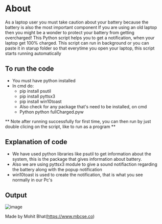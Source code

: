 # About
As a laptop user you must take caution about your battery because the battery is also the most important component
If you are using an old laptop then you might be a wonder to protect your battery from getting overcharged!
This Python script helps you to get a notification, when your laptop get 100% charged. This script can run in background or you can paste it in starup folder so that everytime you open your laptop, this script starts running automatically

## To run the code
- You must have python installed
- In cmd do:
  - pip install psutil
  - pip install pyttsx3
  - pip install win10toast
  - Also check for any package that's need to be installed, on cmd
  - Python python fullCharged.pyw

** Note after running successfully for first time, you can then run by just double clicing on the script, like to run as a program **  

## Explanation of code
- We have used python libraries like psutil to get information about the system, this is the package that gives information about battery.
- Also we are using pyttsx3 module to give a sound notifiaction regarding the battery along with the popup notification
- win10toast is used to create the notification, that is what you see normally in our Pc's

## Output
![image](https://github.com/seema1711/Rotten-Scripts-1/blob/my-scripts-seema/Initialize%20a%20HTTP%20server/output.png)


Made by Mohit Bhat(https://www.mbcse.co)



